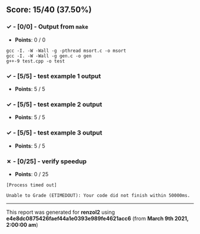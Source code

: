 


## Score: 15/40 (37.50%)


### ✓ - [0/0] - Output from `make`

- **Points**: 0 / 0


```
gcc -I. -W -Wall -g -pthread msort.c -o msort
gcc -I. -W -Wall -g gen.c -o gen
g++-9 test.cpp -o test

```


### ✓ - [5/5] - test example 1 output

- **Points**: 5 / 5





### ✓ - [5/5] - test example 2 output

- **Points**: 5 / 5





### ✓ - [5/5] - test example 3 output

- **Points**: 5 / 5





### ✗ - [0/25] - verify speedup

- **Points**: 0 / 25

```
[Process timed out]
```
```
Unable to Grade (ETIMEDOUT): Your code did not finish within 50000ms.
```


---

This report was generated for **renzol2** using **e4e8dc0875426faef44a1e0393e989fe4621acc6** (from **March 9th 2021, 2:00:00 am**)
